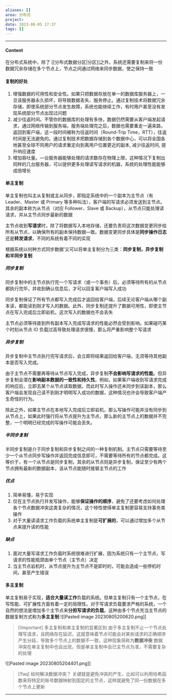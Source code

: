 ```yaml
---
aliases: []
area: 分布式
project: 
date: 2023-08-05 17:37
tags: []
---
```

---
#### Content
在分布式系统中，除了 [[分布式数据分区|分区]]之外，系统还需要复制来将一份数据冗余存储在多个节点上，节点之间通过网络来同步数据，使之保持一致

#### 复制的好处
1. 增强数据的可用性和安全性。如果只把数据存放在单一的数据库服务器上，一旦该服务器永久损坏，将导致数据丢失、服务停止。通过复制技术将数据冗余存储，即使系统部分节点发生故障，系统也能继续工作，有时用户甚至没有发现系统部分节点出现过问题
2. 减少往返时间。不管你的数据库的处理有多快，数据仍然需要从客户端发起请求，通过网络传输到服务端，服务端处理完之后，数据也需要重走一遍来路，返回到客户端，这一段时间被称为往返时间（Round-Trip Time，RTT），往返时间是无法避免的。通过复制技术把数据存储到各个数据中心，可以将全国各地甚至全球不同用户的请求重定向到离用户位置更近的副本, 减少往返时间, 提升响应速度
3. 增加吞吐量。—台服务器能够处理的请求数存在物理上限，这种情况下复制出同样的几台服务器，可以提供更多处理读写请求的机器，系统的处理性能能够成倍增长

#### 单主复制
单主复制也叫主从复制或主从同步，即指定系统中的一个副本为主节点（有 Leader、Master 或 Primary 等多种叫法），客户端的写请求必须发送到主节点。其余的副本称为从节点（对应
Follower、Slave 或 Backup），从节点只能处理读请求，并从主节点同步最新的数据

主节点收到**写请求**时，除了将数据写入本地存储，还要负责将这次数据变更同步给所有从节点，以确保所有的副本保持数据—致。数据变更同步具体是**同步操作日志**还是**转发请求**，不同的系统有着不同的实现

根据系统以何种方式同步数据’又可以将单主复制分为三类：**同步复制，异步复制和半同步复制**

##### 同步复制
同步复制中的主节点执行完一个写请求（或一个事务）后，必须等待所有的从节点都执行完毕，并收到确认信息后，才可以回复客户端写入成功

同步复制保证了所有节点都写入完成后才返回给客户端，后续无论客户端从哪个副本读，都能读到刚才写入的数据。此外，同步复制还提升了数据可用性，即使主节点在写入完成后立即岩机，这次写入的数据也不会丢失

主节点必须等待直到所有副本写入完成写请求的性能必然会受到影响。如果碰巧某个时刻从节点 IO 负载过高导致处理请求很慢，那么将严重影响整个写请求

##### 异步复制
异步复制中主节点执行完写请求后，会立即将结果返回给客户端，无须等待其他副本是否写入完成。

由于主节点不需要再等待从节点写入完成，异步复制**不会影响写请求的性能**。但异步复制会潜在**影响副本数据的一致性和持久性**。例如，如果客户端收到写请求完成的响应后，立即去某个从节点读取数据，而此时写入操作还未同步到该副本，那么客户端会发现自己读不到刚才明明写入成功的数据，这种情况也许会导致客户端产生奇怪的行为。

除此之外，如果主节点在本地写入完成后立即岩机，那么写操作可能并没有同步到从节点上，如果此时强行将从节点提升为主节点，那么新的主节点上的数据并不完整，一个明明已经完成的写操作可能会丢失。

##### 半同步复制
半同步复制是介于同步复制和异步复制之间的一种复制机制。主节点只需要等待至少一个从节点同步写操作并返回完成信息即可，不需要等待所有的节点都完成。这等价于，有一个从节点是同步复制，其余的从节点则是异步复制，保证至少有两个节点拥有最新的数据副本，该从节点能随时接替主节点的工作

##### 优点
1. 简单易懂，易于实现
2. 仅在主节点执行并发写操作，能够**保证操作的顺序**，避免了还要考虑如何处理各个节点数据冲突这类复杂的情况，这个特性使得单主复制更容易支持事务类操作
3. 对于大量读请求工作负载的系统单主复制是**可扩展的**，可以通过增加多个从节点来提升读的性能

##### 缺点
1. 面对大量写请求工作负载时系统很难进行扩展，因为系统只有一个主节点，写请求的性能瓶颈由单个节点（主节点）决定
2. 当主节点岩机时，从节点提升为主节点不是即时的，可能会造成一些停机时间，甚至产生错误

#### 多主复制
单主复制易于实现，**适合大量读工作**负载的系统。但单主复制只有一个主节点，在写性能、可扩展性方面有着一定的局限性。对于写请求负载要求严格的系统，一个自然的想法是增加多个主节点来**分担写请求的负载**。这种由多个节点充当主节点的数据复制方式称为**多主复制**
![[Pasted image 20230805200620.png]]

> [!important] 多主复制和单主复制的显著区别 
> 由于多主复制不止一个节点处理写请求，且网络存在延迟，这就意味着节点可能会对某些请求的正确顺序产生分歧，导致多个节点上的数据不一致，这种现象简称为**数据冲突**
> 数据冲突在单主复制中也会出现，但是单主复制中会已主节点为准，不需要复杂的处理

![[Pasted image 20230805204401.png]]

> [!faq] 如何解决数据冲突？
> 关键就是避免冲突的产生，比如可以利用哈希函数来将特定的账号数据映射到固定的主节点，这样就避免了同一份数据在多个节点上更新
> 




---
